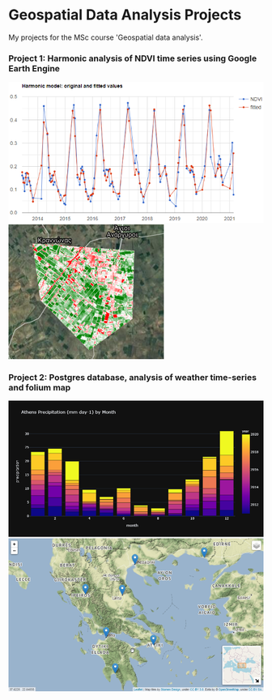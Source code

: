 # Geospatial Data Analysis Projects
My projects for the MSc course 'Geospatial data analysis'.

### Project 1: Harmonic analysis of NDVI time series using Google Earth Engine
<img src="imgs/poly4.png">
<img src="imgs/max_ndvi2019.png">

### Project 2: Postgres database, analysis of weather time-series and folium map 
<img src="imgs/precipitation.png">
<img src="imgs/map.png">
